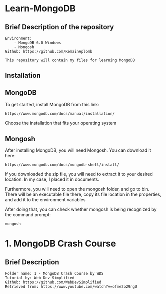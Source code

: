 # Learn-MongoDB

## Brief Description of the repository

    Environment:
        - MongoDB 6.0 Windows
        - Mongosh
    Github: https://github.com/RemainAplomb

    This repository will contain my files for learning MongoDB

## Installation

## MongoDB

To get started, install MongoDB from this link:

    https://www.mongodb.com/docs/manual/installation/

Choose the installation that fits your operating system

## Mongosh

After installing MongoDB, you will need Mongosh.
You can download it here:

    https://www.mongodb.com/docs/mongodb-shell/install/

If you downloaded the zip file, you will need to extract it
to your desired location. In my case, I placed it in documents.

Furthermore, you will need to open the mongosh folder, and go to
bin. There will be an executable file there, copy its file location
in the properties, and add it to the environment variables

After doing that, you can check whether mongosh is being recognized
by the command prompt:

```
mongosh
```

# 1. MongoDB Crash Course

## Brief Description

    Folder name: 1 - MongoDB Crash Course by WDS
    Tutorial by: Web Dev Simplified
    Github: https://github.com/WebDevSimplified
    Retrieved from: https://www.youtube.com/watch?v=ofme2o29ngU
